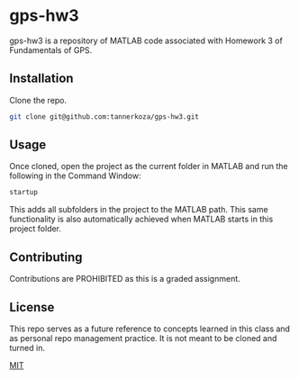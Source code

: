 # gps-hw3

gps-hw3 is a repository of MATLAB code associated with Homework 3 of Fundamentals of GPS.

## Installation

Clone the repo.

```sh
git clone git@github.com:tannerkoza/gps-hw3.git
```

## Usage

Once cloned, open the project as the current folder in MATLAB and run the following in the Command Window:

```sh
startup
```

This adds all subfolders in the project to the MATLAB path. This same functionality is also automatically achieved when MATLAB starts in this project folder.  
## Contributing
Contributions are PROHIBITED as this is a graded assignment. 
## License
This repo serves as a future reference to concepts learned in this class and as personal repo management practice. It is not meant to be cloned and turned in.

[MIT](https://choosealicense.com/licenses/mit/)